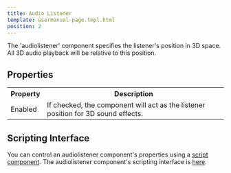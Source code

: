 ```yaml
---
title: Audio Listener
template: usermanual-page.tmpl.html
position: 2
---
```


The 'audiolistener' component specifies the listener's position in 3D space. All 3D audio playback will be relative to this position.

## Properties

<table class="table table-striped">
    <col class="property-name"></col>
    <col class="property-description"></col>
    <tr><th>Property</th><th>Description</th></tr>
    <tr><td>Enabled</td><td>If checked, the component will act as the listener position for 3D sound effects.</td></tr>
</table>

## Scripting Interface

You can control an audiolistener component's properties using a [script component][1]. The audiolistener component's scripting interface is [here][2].

[1]: /user-manual/packs/components/script
[2]: /engine/api/stable/symbols/pc.AudioListenerComponent.html

